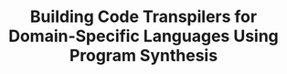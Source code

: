 ---
title: "Building Code Transpilers for Domain-Specific Languages Using Program Synthesis"
collection: publications
permalink: /publication/metalift
# venue: 'ECOOP 2023'
paperurl: '/files/ecoop-paper.pdf'
link: 'https://drops.dagstuhl.de/opus/volltexte/2023/18231/'
# citation: 'Your Name, You. (2009). &quot;Paper Title Number 1.&quot; <i>Journal 1</i>. 1(1).'
---